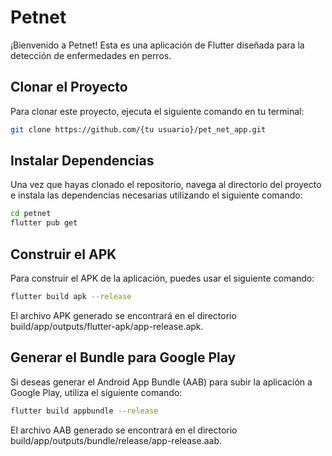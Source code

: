 # Petnet

¡Bienvenido a Petnet! Esta es una aplicación de Flutter diseñada para la detección de enfermedades en perros.

## Clonar el Proyecto

Para clonar este proyecto, ejecuta el siguiente comando en tu terminal:

```bash
git clone https://github.com/{tu usuario}/pet_net_app.git
```

## Instalar Dependencias

Una vez que hayas clonado el repositorio, navega al directorio del proyecto e instala las dependencias necesarias utilizando el siguiente comando:

```bash
cd petnet
flutter pub get
```

## Construir el APK

Para construir el APK de la aplicación, puedes usar el siguiente comando:

```bash
flutter build apk --release
```
El archivo APK generado se encontrará en el directorio build/app/outputs/flutter-apk/app-release.apk.

## Generar el Bundle para Google Play

Si deseas generar el Android App Bundle (AAB) para subir la aplicación a Google Play, utiliza el siguiente comando:

```bash
flutter build appbundle --release
```
El archivo AAB generado se encontrará en el directorio build/app/outputs/bundle/release/app-release.aab.
